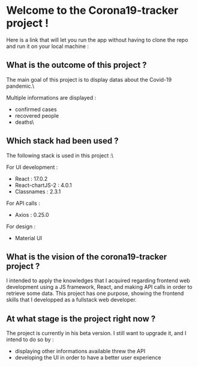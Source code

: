 # Welcome to the Corona19-tracker project !

Here is a link that will let you run the app without having to clone the repo and run it on your local machine :


## What is the outcome of this project ?

The main goal of this project is to display datas about the Covid-19 pandemic.\

Multiple informations are displayed :
- confirmed cases
- recovered people
- deaths\

## Which stack had been used ?

The following stack is used in this project :\

For UI development :
- React : 17.0.2
- React-chartJS-2 : 4.0.1
- Classnames : 2.3.1

For API calls :
- Axios : 0.25.0

For design :
- Material UI

## What is the vision of the corona19-tracker project ?

I intended to apply the knowledges that I acquired regarding frontend web development using a JS framework, React, and making API calls in order to retrieve some data.
This project has one purpose, showing the frontend skills that I developped as a fullstack web developer.

## At what stage is the project right now ?

The project is currently in his beta version. I still want to upgrade it, and I intend to do so by :
- displaying other informations available threw the API
- developing the UI in order to have a better user experience
